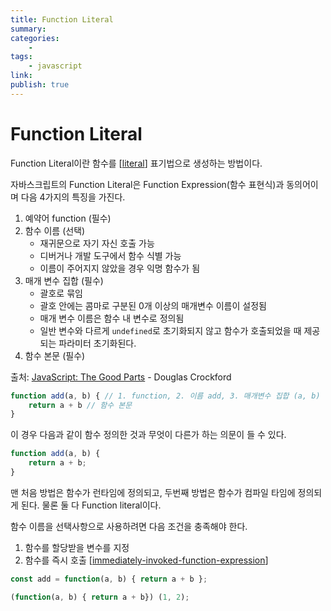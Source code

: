 ```yaml
---
title: Function Literal
summary: 
categories:
    - 
tags:
    - javascript
link: 
publish: true
---
```


# Function Literal

Function Literal이란 함수를 [[literal]] 표기법으로 생성하는 방법이다.

자바스크립트의 Function Literal은 Function Expression(함수 표현식)과 동의어이며 다음 4가지의 특징을 가진다.

1. 예약어 function (필수)
2. 함수 이름 (선택)
   - 재귀문으로 자기 자신 호출 가능
   - 디버거나 개발 도구에서 함수 식별 가능
   - 이름이 주어지지 않았을 경우 익명 함수가 됨
3. 매개 변수 집합 (필수)
   - 괄호로 묶임
   - 괄호 안에는 콤마로 구분된 0개 이상의 매개변수 이름이 설정됨
   - 매개 변수 이름은 함수 내 변수로 정의됨
   - 일반 변수와 다르게 `undefined`로 초기화되지 않고 함수가 호출되었을 때 제공되는 파라미터 초기화된다.
4. 함수 본문 (필수)

출처: [JavaScript: The Good Parts](https://www.oreilly.com/library/view/javascript-the-good/9780596517748/ch04s02.html) - Douglas Crockford

```javascript
function add(a, b) { // 1. function, 2. 이름 add, 3. 매개변수 집합 (a, b)
    return a + b // 함수 본문
}
```

이 경우 다음과 같이 함수 정의한 것과 무엇이 다른가 하는 의문이 들 수 있다.

```javascript
function add(a, b) {
    return a + b;
}
```

맨 처음 방법은 함수가 런타임에 정의되고, 두번째 방법은 함수가 컴파일 타임에 정의되게 된다. 물론 둘 다 Function literal이다.

함수 이름을 선택사항으로 사용하려면 다음 조건을 충족해야 한다.

1. 함수를 할당받을 변수를 지정
2. 함수를 즉시 호출 [[immediately-invoked-function-expression]]

```javascript
const add = function(a, b) { return a + b };

(function(a, b) { return a + b}) (1, 2);
```

[//begin]: # "Autogenerated link references for markdown compatibility"
[literal]: ../../computer-engineering/literal.md "Literal"
[immediately-invoked-function-expression]: immediately-invoked-function-expression.md "Immediately Invoked Function Expression"
[//end]: # "Autogenerated link references"